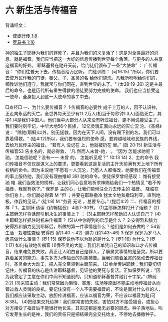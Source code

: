 # 六 新生活与传福音
背诵经文：
+ [使徒行传 1:8](https://www.biblegateway.com/quicksearch/?quicksearch=使徒行传1:8&qs_version=CUVMPT)
+ [罗马书 1:16](https://www.biblegateway.com/quicksearch/?quicksearch=罗马书1:16&qs_version=CUVMPT)

神的独生子耶稣为我们的罪死了，并且为我们的义复活了！这是对全类最好的消息，就是福音。我们应当把这一大好的信息传播到世界每个角落，与更多的人共享这福音的好处。
耶稣基督在祂升天前，给门徒们颁布了一条“大使命” ：
广传福音： “你们往普天下去，传福音给万民听。
门徒训练：
(可16:15)
"所以，你们要去使万民作我的门徒，奉父、子、圣灵的名
给他们施洗。凡我所吩咐给你们的， 都教训他们遵守，我就常与你们同在，直到世界的末了。"
(太28:19-20)
这是主最后的命令，也是历代所有重生得救的信徒要努力完成的使命。
我们也应当接受这一使命，全身投入到这一大使命的事エ中去。

□查经□
一、为什么要传福音？
1·传福音的必要性
成千上万的人，因不认识神，正走向永远的灭亡。全世界每天至少有11.2万人(相当于每秒钟1.3人)面临死亡，其中1 /4是我们中国人。他们当中大部分人从来没有听过福音，更不用说接受主了。
我们要时刻牢记，中华大地56个民族， 12亿灵魂正面向永远的灭亡況
沦。《圣经》说： "除祂(耶稣)以外，别无拯救。因为在天下人间，没有赐下别的名，我们可以靠着得救。" (徒4:12)所以，我们要有强烈的使命
感，要跨越地域和民族的界线，去给万民传主的福音。
“若有人
没记在
上，他就被扔在
里。”
(启
20:15)
新生活与传福音53
告主名的，就必得救，
'凡
然而人未曾-祂，
。
“因为
怎能求祂呢？
祂，
怎能信祂呢？没有一一
未曾
的，
怎能听见呢？"
10:13 14)
2、主的命令
我们传福音不仅仅是道义上的要求，更要看到这是复活的主升天前满有天上地下所有权柄的命令。因为主说祂“不愿有一人沉沦，乃愿人人都悔改，祂要我们在传福音的事上服侍他，我们没有理由推却
39)
祂的命令。使徒保罗曾经感叹：
惟有接受祂
帷 .我们当效法的榜样，让我们同心合意地祈求神赐给我们一个热情见
“若不传福音，我就有祸了。”
保罗是
主的心，让我们能倾注全力去传主的
福音。
降临在你们身上，你们就必得着
M “但
；并要在耶路撒冷
犹太全地和撒玛利亚，直到地极，作我的见证。”
(徒1:8)
M “务妥
无论
，总要专心。”
(提后4:2)
二、传福音的榜样『
1，主耶稣
请读《约翰福音》 4章7-30节。
(1)主耶稣怎样打开了话题？
(2)主耶稣怎样将话题引到永生的事情上？
：
(3)主耶稣怎样帮助妇人认识自己？
(4)主耶稣怎样抓住时机来传福音？
(5)从中你得到的启示是什么？
2·安得烈和腓力
安得烈和腓力见到耶稣后，所做的第一件事情是什么？他们是如何去做的？
54新生活--栽培性查经
安得烈
(约1:40 ~ 42)
·腓力
(约1:43~46)
3·保罗
保罗为罗马人愿意做什么事情？ (罗1:15)
保罗说他不以为耻的是什么？ (罗1:16)
为什么？(罗1:17)
如何有效地传福音
(1)靠圣灵的大能：我们若单凭自己的知识和口才去传福音，结果难免要失败。真正让人明白自己是罪人，了解属灵事情的是圣灵。所以要靠着圣灵的能力，事先多方为传福音的对象祷告。当我们顺着圣灵的感动去传福音时，圣灵会大大动工，把人完全带领到主面前来。
(2)单单传讲耶稣：我们要切切记住，传福音的核心是传讲耶稣基督，见证他的受死与复活。正如保罗所说："因为我曾定了主意在你们中间不知道别的，只知道耶稣基督并祂钉十字架。”
(林前2:2)
(3)采取主动：我们常常因为懒惰、害羞、怯场等原因不能主动地传福音从而错过救人灵魂的良机。要记住没有一个人不需要福音的，不论是面对什么样的人，我们都应该采取主动，放胆传讲福音，应该以福音为荣，不应该以福音为耻(可8:38)。
(4)把结果交托给神：我们常常害怕失败，害怕对方不接受福音，或担心对方接受了福音后不能很好地长进，其实这都是毫无必要的顾虑。种子落地后，叫它发芽生长的是神，我们的责任只是把结果完全交托给主，不停地去播撒种子。
